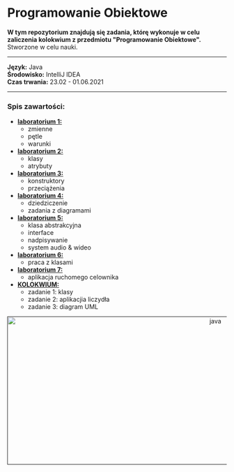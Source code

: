 # Programowanie Obiektowe
__W tym repozytorium znajdują się zadania, którę wykonuje w celu zaliczenia kolokwium z przedmiotu "Programowanie Obiektowe".__  
Stworzone w celu nauki.
***
__Język:__ Java  
__Środowisko:__ IntelliJ IDEA  
__Czas trwania:__ 23.02 - 01.06.2021  
***

### Spis zawartości:
* [__laboratorium 1:__](https://github.com/jkrotoszynska/programowanieObiektowe/tree/master/lab01)
  * zmienne
  * pętle
  * warunki
* [__laboratorium 2:__](https://github.com/jkrotoszynska/programowanieObiektowe/tree/master/lab02)
  * klasy
  * atrybuty
* [__laboratorium 3:__](https://github.com/jkrotoszynska/programowanieObiektowe/tree/master/lab03)
  * konstruktory
  * przeciążenia
* [__laboratorium 4:__](https://github.com/jkrotoszynska/programowanieObiektowe/tree/master/lab04)
  * dziedziczenie
  * zadania z diagramami
* [__laboratorium 5:__](https://github.com/jkrotoszynska/programowanieObiektowe/tree/master/lab05)
  * klasa abstrakcyjna
  * interface
  * nadpisywanie
  * system audio & wideo
* [__laboratorium 6:__](https://github.com/jkrotoszynska/programowanieObiektowe/tree/master/lab06)
  * praca z klasami
* [__laboratorium 7:__](https://github.com/jkrotoszynska/programowanieObiektowe/tree/master/lab07)
  * aplikacja ruchomego celownika
* [__KOLOKWIUM:__](https://github.com/jkrotoszynska/programowanieObiektowe/tree/master/kolokwium)
  * zadanie 1: klasy
  * zadanie 2: aplikacjia liczydła
  * zadanie 3: diagram UML

<p align="center">
   <a href="" target="_blank"> <img src="https://www.devtalks.ro/wp-content/uploads/2018/04/poza1-3.png" alt="java" width="940" height="340"/> </a>  
      </p>
